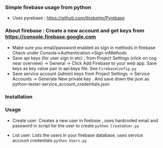 ### Simple firebase usage from python 
* Uses pyrebase : https://github.com/thisbejim/Pyrebase

### About firebase : Create a new account and get keys from https://console.firebase.google.com
* Make sure you email/password enabled as sign in methods in firebase
	Check under Console->Authentication->Sign-inMethods 
* Save api keys (for user sign in etc) , from Project Settings (click on cog near overview) -> General -> Click Add Firebase to your web app. Save keys as key value pair in api.keys file. See `FirebaseConfig.py`
* Save service account (admin) keys from Project Settings -> Service Accounts -> Generate New private key . And save down the json as  python-tester-service_account_credentials.json 

### Installation

### Usage
* Create user: Creates a new user in firebase , uses hardcoded email and password in script for the user to create
	`python CreateUser.py`

* List user: Lists the users in your firebase database, uses service account credentials
	`python Users.py`

